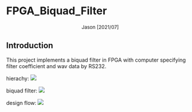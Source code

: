 # FPGA_Biquad_Filter
<center> <font size=2> Jason [2021/07] </font> </center>

## Introduction
This project implements a biquad filter in FPGA with computer specifying filter coefficient and wav data by RS232.

hierachy:
![](https://i.imgur.com/xzSxVLn.png)

biquad filter:
![](https://i.imgur.com/hCas80C.png)

design flow:
![](https://i.imgur.com/1zoeSB0.jpg)